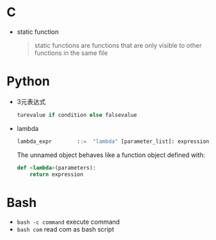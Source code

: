 # C

- static function

    > static functions are functions that are only visible to other functions in the same file

# Python

- 3元表达式
    ```python
    turevalue if condition else falsevalue
    ```

- lambda
    ```python
    lambda_expr        ::=  "lambda" [parameter_list]: expression
    ```
    The unnamed object behaves like a function object defined with:
    ```python
    def <lambda>(parameters):
        return expression
    ```

# Bash

- `bash -c command`
    execute command
- `bash com`
    read com as bash script 
